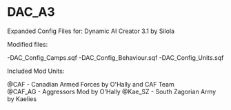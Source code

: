 DAC_A3
======


Expanded Config Files for:
Dynamic AI Creator 3.1 by Silola

Modified files:

-DAC_Config_Camps.sqf
-DAC_Config_Behaviour.sqf
-DAC_Config_Units.sqf


Included Mod Units:

@CAF - Canadian Armed Forces by O'Hally and CAF Team<br>
@CAF_AG - Aggressors Mod by O'Hally
@Kae_SZ - South Zagorian Army by Kaelies
